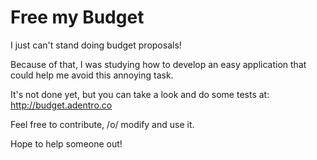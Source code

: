 # Free my Budget
I just can't stand doing budget proposals! 

Because of that, I was studying how to develop an easy application that could help me avoid this annoying task.

It's not done yet, but you can take a look and do some tests at:
http://budget.adentro.co

Feel free to contribute, /o/ 
modify and use it.  

Hope to help someone out!



